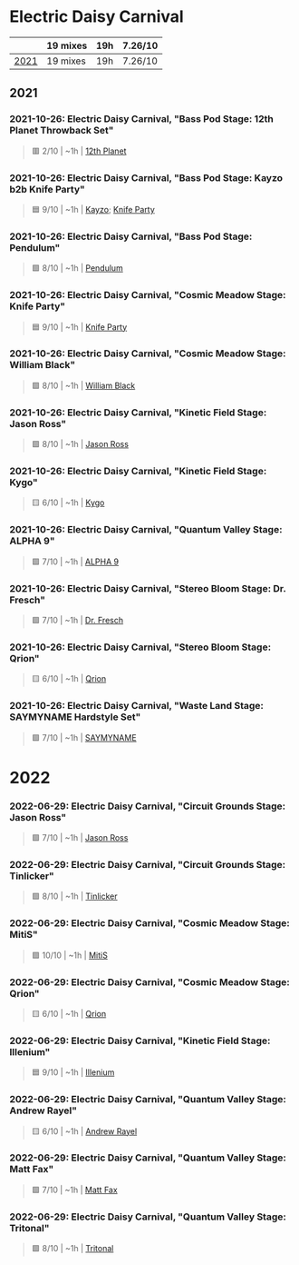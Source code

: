 # Electric Daisy Carnival

<!-- toc:start -->

| | 19 mixes | 19h | 7.26/10 |
| - | - | - | - |
| [2021](#2021) | 19 mixes | 19h | 7.26/10 |
<!-- toc:end -->

## 2021

### 2021-10-26: Electric Daisy Carnival, "Bass Pod Stage: 12th Planet Throwback Set"

> 🟥 2/10 | ~1h | [12th Planet](https://rateyourmusic.com/artist/12th-planet)

### 2021-10-26: Electric Daisy Carnival, "Bass Pod Stage: Kayzo b2b Knife Party"

> 🟦 9/10 | ~1h | [Kayzo](https://rateyourmusic.com/artist/kayzo); [Knife Party](https://rateyourmusic.com/artist/knife-party)

### 2021-10-26: Electric Daisy Carnival, "Bass Pod Stage: Pendulum"

> 🟩 8/10 | ~1h | [Pendulum](https://rateyourmusic.com/artist/pendulum)

### 2021-10-26: Electric Daisy Carnival, "Cosmic Meadow Stage: Knife Party"

> 🟦 9/10 | ~1h | [Knife Party](https://rateyourmusic.com/artist/knife-party)

### 2021-10-26: Electric Daisy Carnival, "Cosmic Meadow Stage: William Black"

> 🟩 8/10 | ~1h | [William Black](https://rateyourmusic.com/artist/william-black)

### 2021-10-26: Electric Daisy Carnival, "Kinetic Field Stage: Jason Ross"

> 🟩 8/10 | ~1h | [Jason Ross](https://rateyourmusic.com/artist/jason-ross)

### 2021-10-26: Electric Daisy Carnival, "Kinetic Field Stage: Kygo"

> 🟨 6/10 | ~1h | [Kygo](https://rateyourmusic.com/artist/kygo)

### 2021-10-26: Electric Daisy Carnival, "Quantum Valley Stage: ALPHA 9"

> 🟩 7/10 | ~1h | [ALPHA 9](https://rateyourmusic.com/artist/alpha-9)

### 2021-10-26: Electric Daisy Carnival, "Stereo Bloom Stage: Dr. Fresch"

> 🟩 7/10 | ~1h | [Dr. Fresch](https://rateyourmusic.com/artist/dr-fresch)

### 2021-10-26: Electric Daisy Carnival, "Stereo Bloom Stage: Qrion"

> 🟨 6/10 | ~1h | [Qrion](https://rateyourmusic.com/artist/qrion)

### 2021-10-26: Electric Daisy Carnival, "Waste Land Stage: SAYMYNAME Hardstyle Set"

> 🟩 7/10 | ~1h | [SAYMYNAME](https://rateyourmusic.com/artist/saymyname)

# 2022

### 2022-06-29: Electric Daisy Carnival, "Circuit Grounds Stage: Jason Ross"

> 🟩 7/10 | ~1h | [Jason Ross](https://rateyourmusic.com/artist/jason-ross)

### 2022-06-29: Electric Daisy Carnival, "Circuit Grounds Stage: Tinlicker"

> 🟩 8/10 | ~1h | [Tinlicker](https://rateyourmusic.com/artist/tinlicker)

### 2022-06-29: Electric Daisy Carnival, "Cosmic Meadow Stage: MitiS"

> 🟪 10/10 | ~1h | [MitiS](https://rateyourmusic.com/artist/mitis)

### 2022-06-29: Electric Daisy Carnival, "Cosmic Meadow Stage: Qrion"

> 🟨 6/10 | ~1h | [Qrion](https://rateyourmusic.com/artist/qrion)

### 2022-06-29: Electric Daisy Carnival, "Kinetic Field Stage: Illenium"

> 🟦 9/10 | ~1h | [Illenium](https://rateyourmusic.com/artist/illenium)

### 2022-06-29: Electric Daisy Carnival, "Quantum Valley Stage: Andrew Rayel"

> 🟨 6/10 | ~1h | [Andrew Rayel](https://rateyourmusic.com/artist/andrew_rayel)

### 2022-06-29: Electric Daisy Carnival, "Quantum Valley Stage: Matt Fax"

> 🟩 7/10 | ~1h | [Matt Fax](https://rateyourmusic.com/artist/matt_fax)

### 2022-06-29: Electric Daisy Carnival, "Quantum Valley Stage: Tritonal"

> 🟩 8/10 | ~1h | [Tritonal](https://rateyourmusic.com/artist/tritonal)
